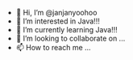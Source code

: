 - 👋 Hi, I’m @janjanyoohoo
- 👀 I’m interested in Java!!!
- 🌱 I’m currently learning Java!!!
- 💞️ I’m looking to collaborate on ...
- 📫 How to reach me ...

<!---
janjanyoohoo/janjanyoohoo is a ✨ special ✨ repository because its `README.md` (this file) appears on your GitHub profile.
You can click the Preview link to take a look at your changes.
--->
